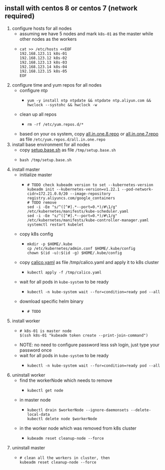 ## install with centos 8 or centos 7 (network required)

1. configure hosts for all nodes
    * assuming we have 5 nodes and mark `k8s-01` as the master while other nodes as the workers
    * ```shell
      cat >> /etc/hosts <<EOF
      192.168.123.11 k8s-01
      192.168.123.12 k8s-02
      192.168.123.13 k8s-03
      192.168.123.14 k8s-04
      192.168.123.15 k8s-05
      EOF
      ```
2. configure time and yum repos for all nodes
    * configure ntp
        + ```shell
          yum -y install ntp ntpdate && ntpdate ntp.aliyun.com && hwclock --systohc && hwclock -w
          ```
    * clean up all repos
        + ```shell
          rm -rf /etc/yum.repos.d/*
          ```
    * based on your os system, copy [all.in.one.8.repo](all.in.one.8.repo) or [all.in.one.7.repo](all.in.one.7.repo)
      as file `/etc/yum.repos.d/all.in.one.repo`
3. install base environment for all nodes
    * copy [setup.base.sh](setup.base.sh) as file `/tmp/setup.base.sh`
    * ```shell
      bash /tmp/setup.base.sh
      ```
4. install master
    * initialize master
        + ```shell
          # TODO check kubeadm version to set --kubernetes-version
          kubeadm init --kubernetes-version=v1.22.1 --pod-network-cidr=172.21.0.0/20 --image-repository registry.aliyuncs.com/google_containers
          # TODO remove
          sed -i -Ee "s/^([^#].*--port=0.*)/#\1/g" /etc/kubernetes/manifests/kube-scheduler.yaml
          sed -i -Ee "s/^([^#].*--port=0.*)/#\1/g" /etc/kubernetes/manifests/kube-controller-manager.yaml
          systemctl restart kubelet
          ```
    * copy k8s config
        + ```shell
          mkdir -p $HOME/.kube
          cp /etc/kubernetes/admin.conf $HOME/.kube/config
          chown $(id -u):$(id -g) $HOME/.kube/config
          ```
    * copy [calico.yaml](calico.yaml) as file /tmp/calico.yaml and apply it to k8s cluster
        + ```shell
          kubectl apply -f /tmp/calico.yaml
          ```
    * wait for all pods in `kube-system` to be ready
        + ```shell
          kubectl -n kube-system wait --for=condition=ready pod --all
          ```
    * download specific helm binary
        + ```shell
          # TODO
          ```
5. install worker
    * ```shell
      # k8s-01 is master node
      $(ssh k8s-01 "kubeadm token create --print-join-command")
      ```
    * NOTE: no need to configure password less ssh login, just type your password once
    * wait for all pods in `kube-system` to be ready
        + ```shell
          kubectl -n kube-system wait --for=condition=ready pod --all
          ```
6. uninstall worker
    * find the workerNode which needs to remove
        + ```shell
          kubectl get node
          ```
    * in master node
        + ```shell
          kubectl drain $workerNode --ignore-daemonsets --delete-local-data
          kubectl delete node $workerNode
          ```
    * in the worker node which was removed from k8s cluster
        + ```shell
          kubeadm reset cleanup-node --force
          ```
7. uninstall master
    * ```shell
      # clean all the workers in cluster, then
      kubeadm reset cleanup-node --force
      ```
